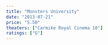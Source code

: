 ```yaml
---
title: "Monsters University"
date: "2013-07-21"
price: "5.50"
theaters: ["Carmike Royal Cinema 10"]
ratings: ["G"]
---
```

